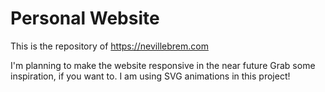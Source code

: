 # Personal Website

This is the repository of https://nevillebrem.com

I'm planning to make the website responsive in the near future
Grab some inspiration, if you want to. I am using SVG animations in this project!
